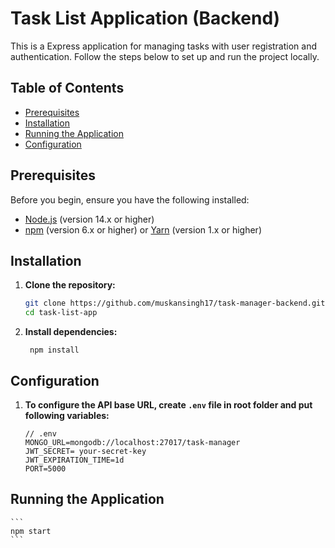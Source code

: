 # Task List Application (Backend)

This is a Express application for managing tasks with user registration and authentication. Follow the steps below to set up and run the project locally.

## Table of Contents

- [Prerequisites](#prerequisites)
- [Installation](#installation)
- [Running the Application](#running-the-application)
- [Configuration](#configuration)

## Prerequisites

Before you begin, ensure you have the following installed:

- [Node.js](https://nodejs.org/) (version 14.x or higher)
- [npm](https://www.npmjs.com/) (version 6.x or higher) or [Yarn](https://yarnpkg.com/) (version 1.x or higher)

## Installation

1. **Clone the repository:**

   ```sh
   git clone https://github.com/muskansingh17/task-manager-backend.git
   cd task-list-app
   ```

2. **Install dependencies:**
   ```
    npm install
   ```

## Configuration

1. **To configure the API base URL, create `.env` file in root folder and put following variables:**

    ```
    // .env
    MONGO_URL=mongodb://localhost:27017/task-manager
    JWT_SECRET= your-secret-key
    JWT_EXPIRATION_TIME=1d
    PORT=5000
    ```

## Running the Application

    ```
    npm start
    ```
